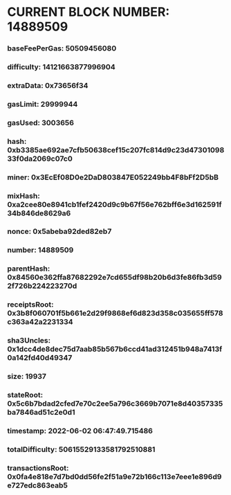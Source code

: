 # CURRENT BLOCK NUMBER: 14889509

### baseFeePerGas: 50509456080
### difficulty: 14121663877996904
### extraData: 0x73656f34
### gasLimit: 29999944
### gasUsed: 3003656
### hash: 0xb3385ae692ae7cfb50638cef15c207fc814d9c23d4730109833f0da2069c07c0
### miner: 0x3EcEf08D0e2DaD803847E052249bb4F8bFf2D5bB
### mixHash: 0xa2cee80e8941cb1fef2420d9c9b67f56e762bff6e3d162591f34b846de8629a6
### nonce: 0x5abeba92ded82eb7
### number: 14889509
### parentHash: 0x84560e362ffa87682292e7cd655df98b20b6d3fe86fb3d592f726b224223270d
### receiptsRoot: 0x3b8f060701f5b661e2d29f9868ef6d823d358c035655ff578c363a42a2231334
### sha3Uncles: 0x1dcc4de8dec75d7aab85b567b6ccd41ad312451b948a7413f0a142fd40d49347
### size: 19937
### stateRoot: 0x5c6b7bdad2cfed7e70c2ee5a796c3669b7071e8d40357335ba7846ad51c2e0d1
### timestamp: 2022-06-02 06:47:49.715486
### totalDifficulty: 50615529133581792510881
### transactionsRoot: 0x0fa4e818e7d7bd0dd56fe2f51a9e72b166c113e7eee1e896d9e727edc863eab5
